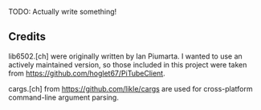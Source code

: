TODO: Actually write something!

## Credits

lib6502.[ch] were originally written by Ian Piumarta. I wanted to use an actively maintained version, so those included in this project were taken from https://github.com/hoglet67/PiTubeClient.

cargs.[ch] from https://github.com/likle/cargs are used for cross-platform command-line argument parsing.
